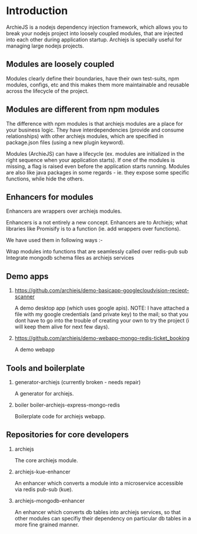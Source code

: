 # Introduction

ArchieJS is a nodejs dependency injection framework, which allows you to break your nodejs project into loosely coupled modules, that are injected into each other during application startup. Archiejs is specially useful for managing large nodejs projects.

## Modules are loosely coupled

Modules clearly define their boundaries, have their own test-suits, npm modules, configs, etc and this makes them more maintainable and reusable across the lifecycle of the project.

## Modules are different from npm modules

The difference with npm modules is that archiejs modules are a place for your business logic. They have interdependencies (provide and consume relationships) with other archiejs modules, which are specified in package.json files (using a new plugin keyword).

Modules (ArchieJS) can have a lifecycle (ex. modules are initialized in the right sequence when your application starts). If one of the modules is missing, a flag is raised even before the application starts running. Modules are also like java packages in some regards - ie. they expose some specific functions, while hide the others.

## Enhancers for modules

Enhancers are wrappers over archiejs modules.

Enhancers is a not entirely a new concept. Enhancers are to Archiejs; what libraries like Promisify is to a function (ie. add wrappers over functions).

We have used them in following ways :-

Wrap modules into functions that are seamlessly called over redis-pub sub
Integrate mongodb schema files as archiejs services

## Demo apps

1.  https://github.com/archiejs/demo-basicapp-googlecloudvision-reciept-scanner
    
    A demo desktop app (which uses google apis). 
    NOTE: I have attached a file with my google credentials (and private key) to the mail; so that you dont have to go into the trouble of creating your own to try the project (i will keep them alive for next few days).

2. https://github.com/archiejs/demo-webapp-mongo-redis-ticket_booking
    
    A demo webapp


## Tools and boilerplate

1. generator-archiejs (currently broken - needs repair)

   A generator for archiejs.
   
2. boiler boiler-archiejs-express-mongo-redis
   
   Boilerplate code for archiejs webapp.


## Repositories for core developers

1. archiejs

   The core archiejs module.

2. archiejs-kue-enhancer

   An enhancer which converts a module into a microservice accessible via redis pub-sub (kue).

3. archiejs-mongodb-enhancer

   An enhancer which converts db tables into archiejs services, so that other modules can
   specifiy their dependency on particular db tables in a more fine grained manner.

